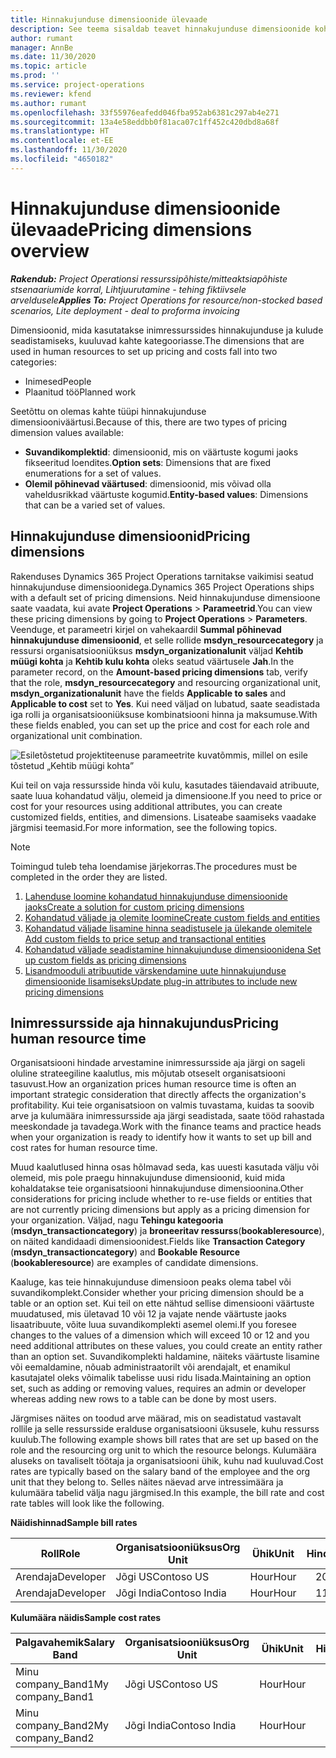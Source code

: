 ```yaml
---
title: Hinnakujunduse dimensioonide ülevaade
description: See teema sisaldab teavet hinnakujunduse dimensioonide kohta rakenduses Dynamics 365 Project Operations.
author: rumant
manager: AnnBe
ms.date: 11/30/2020
ms.topic: article
ms.prod: ''
ms.service: project-operations
ms.reviewer: kfend
ms.author: rumant
ms.openlocfilehash: 33f55976eafedd046fba952ab6381c297ab4e271
ms.sourcegitcommit: 13a4e58eddbb0f81aca07c1ff452c420dbd8a68f
ms.translationtype: HT
ms.contentlocale: et-EE
ms.lasthandoff: 11/30/2020
ms.locfileid: "4650182"
---
```

# <a name="pricing-dimensions-overview"></a><span data-ttu-id="a1528-103">Hinnakujunduse dimensioonide ülevaade</span><span class="sxs-lookup"><span data-stu-id="a1528-103">Pricing dimensions overview</span></span>

<span data-ttu-id="a1528-104">_**Rakendub:** Project Operationsi ressurssipõhiste/mitteaktsiapõhiste stsenaariumide korral,  Lihtjuurutamine - tehing fiktiivsele arveldusele_</span><span class="sxs-lookup"><span data-stu-id="a1528-104">_**Applies To:** Project Operations for resource/non-stocked based scenarios, Lite deployment - deal to proforma invoicing_</span></span>

<span data-ttu-id="a1528-105">Dimensioonid, mida kasutatakse inimressurssides hinnakujunduse ja kulude seadistamiseks, kuuluvad kahte kategooriasse.</span><span class="sxs-lookup"><span data-stu-id="a1528-105">The dimensions that are used in human resources to set up pricing and costs fall into two categories:</span></span>

- <span data-ttu-id="a1528-106">Inimesed</span><span class="sxs-lookup"><span data-stu-id="a1528-106">People</span></span>
- <span data-ttu-id="a1528-107">Plaanitud töö</span><span class="sxs-lookup"><span data-stu-id="a1528-107">Planned work</span></span>

<span data-ttu-id="a1528-108">Seetõttu on olemas kahte tüüpi hinnakujunduse dimensiooniväärtusi.</span><span class="sxs-lookup"><span data-stu-id="a1528-108">Because of this, there are two types of pricing dimension values available:</span></span>

- <span data-ttu-id="a1528-109">**Suvandikomplektid**: dimensioonid, mis on väärtuste kogumi jaoks fikseeritud loendites.</span><span class="sxs-lookup"><span data-stu-id="a1528-109">**Option sets**: Dimensions that are fixed enumerations for a set of values.</span></span>
- <span data-ttu-id="a1528-110">**Olemil põhinevad väärtused**: dimensioonid, mis võivad olla vaheldusrikkad väärtuste kogumid.</span><span class="sxs-lookup"><span data-stu-id="a1528-110">**Entity-based values**: Dimensions that can be a varied set of values.</span></span>

## <a name="pricing-dimensions"></a><span data-ttu-id="a1528-111">Hinnakujunduse dimensioonid</span><span class="sxs-lookup"><span data-stu-id="a1528-111">Pricing dimensions</span></span>

<span data-ttu-id="a1528-112">Rakenduses Dynamics 365 Project Operations tarnitakse vaikimisi seatud hinnakujunduse dimensioonidega.</span><span class="sxs-lookup"><span data-stu-id="a1528-112">Dynamics 365 Project Operations ships with a default set of pricing dimensions.</span></span> <span data-ttu-id="a1528-113">Neid hinnakujunduse dimensioone saate vaadata, kui avate **Project Operations** > **Parameetrid**.</span><span class="sxs-lookup"><span data-stu-id="a1528-113">You can view these pricing dimensions by going to **Project Operations** > **Parameters**.</span></span> <span data-ttu-id="a1528-114">Veenduge, et parameetri kirjel on vahekaardil **Summal põhinevad hinnakujunduse dimensioonid**, et selle rollide **msdyn_resourcecategory** ja ressursi organisatsiooniüksus **msdyn_organizationalunit** väljad **Kehtib müügi kohta** ja **Kehtib kulu kohta** oleks seatud väärtusele **Jah**.</span><span class="sxs-lookup"><span data-stu-id="a1528-114">In the parameter record, on the **Amount-based pricing dimensions** tab, verify that the role, **msdyn_resourcecategory** and resourcing organizational unit, **msdyn_organizationalunit** have the fields **Applicable to sales** and **Applicable to cost** set to **Yes**.</span></span> <span data-ttu-id="a1528-115">Kui need väljad on lubatud, saate seadistada iga rolli ja organisatsiooniüksuse kombinatsiooni hinna ja maksumuse.</span><span class="sxs-lookup"><span data-stu-id="a1528-115">With these fields enabled, you can set up the price and cost for each role and organizational unit combination.</span></span>

![Esiletõstetud projektiteenuse parameetrite kuvatõmmis, millel on esile tõstetud „Kehtib müügi kohta”](media/PS-OOB-parameters.png)

<span data-ttu-id="a1528-117">Kui teil on vaja ressursside hinda või kulu, kasutades täiendavaid atribuute, saate luua kohandatud välju, olemeid ja dimensioone.</span><span class="sxs-lookup"><span data-stu-id="a1528-117">If you need to price or cost for your resources using additional attributes, you can create customized fields, entities, and dimensions.</span></span> <span data-ttu-id="a1528-118">Lisateabe saamiseks vaadake järgmisi teemasid.</span><span class="sxs-lookup"><span data-stu-id="a1528-118">For more information, see the following topics.</span></span> 
  
  > [!NOTE]
  > <span data-ttu-id="a1528-119">Toimingud tuleb teha loendamise järjekorras.</span><span class="sxs-lookup"><span data-stu-id="a1528-119">The procedures must be completed in the order they are listed.</span></span>

1. [<span data-ttu-id="a1528-120">Lahenduse loomine kohandatud hinnakujunduse dimensioonide jaoks</span><span class="sxs-lookup"><span data-stu-id="a1528-120">Create a solution for custom pricing dimensions</span></span>](../sales/create-solution-custompd.md)
2. [<span data-ttu-id="a1528-121">Kohandatud väljade ja olemite loomine</span><span class="sxs-lookup"><span data-stu-id="a1528-121">Create custom fields and entities</span></span>](create-custom-fields-entities-pricing-dimensions.md)
3. [<span data-ttu-id="a1528-122">Kohandatud väljade lisamine hinna seadistusele ja ülekande olemitele </span><span class="sxs-lookup"><span data-stu-id="a1528-122">Add custom fields to price setup and transactional entities</span></span>](add-custom-fields-price-setup-transactional-entities.md)
4. [<span data-ttu-id="a1528-123">Kohandatud väljade seadistamine hinnakujunduse dimensioonidena </span><span class="sxs-lookup"><span data-stu-id="a1528-123">Set up custom fields as pricing dimensions</span></span>](set-up-custom-fields-pricing-dimensions.md)
5. [<span data-ttu-id="a1528-124">Lisandmooduli atribuutide värskendamine uute hinnakujunduse dimensioonide lisamiseks</span><span class="sxs-lookup"><span data-stu-id="a1528-124">Update plug-in attributes to include new pricing dimensions</span></span>](update-plugin-attributes-pd.md)


## <a name="pricing-human-resource-time"></a><span data-ttu-id="a1528-125">Inimressursside aja hinnakujundus</span><span class="sxs-lookup"><span data-stu-id="a1528-125">Pricing human resource time</span></span>
<span data-ttu-id="a1528-126">Organisatsiooni hindade arvestamine inimressursside aja järgi on sageli oluline strateegiline kaalutlus, mis mõjutab otseselt organisatsiooni tasuvust.</span><span class="sxs-lookup"><span data-stu-id="a1528-126">How an organization prices human resource time is often an important strategic consideration that directly affects the organization's profitability.</span></span> <span data-ttu-id="a1528-127">Kui teie organisatsioon on valmis tuvastama, kuidas ta soovib arve ja kulumäära inimressursside aja järgi seadistada, saate tööd rahastada meeskondade ja tavadega.</span><span class="sxs-lookup"><span data-stu-id="a1528-127">Work with the finance teams and practice heads when your organization is ready to identify how it wants to set up bill and cost rates for human resource time.</span></span>

<span data-ttu-id="a1528-128">Muud kaalutlused hinna osas hõlmavad seda, kas uuesti kasutada välju või olemeid, mis pole praegu hinnakujunduse dimensioonid, kuid mida kohaldatakse teie organisatsiooni hinnakujunduse dimensioonina.</span><span class="sxs-lookup"><span data-stu-id="a1528-128">Other considerations for pricing include whether to re-use fields or entities that are not currently pricing dimensions but apply as a pricing dimension for your organization.</span></span> <span data-ttu-id="a1528-129">Väljad, nagu **Tehingu kategooria** (**msdyn_transactioncategory**) ja **broneeritav ressurss**(**bookableresource**), on näited kandidaadi dimensioonidest.</span><span class="sxs-lookup"><span data-stu-id="a1528-129">Fields like **Transaction Category** (**msdyn_transactioncategory**) and **Bookable Resource** (**bookableresource**) are examples of candidate dimensions.</span></span> 

<span data-ttu-id="a1528-130">Kaaluge, kas teie hinnakujunduse dimensioon peaks olema tabel või suvandikomplekt.</span><span class="sxs-lookup"><span data-stu-id="a1528-130">Consider whether your pricing dimension should be a table or an option set.</span></span> <span data-ttu-id="a1528-131">Kui teil on ette nähtud sellise dimensiooni väärtuste muudatused, mis ületavad 10 või 12 ja vajate nende väärtuste jaoks lisaatribuute, võite luua suvandikomplekti asemel olemi.</span><span class="sxs-lookup"><span data-stu-id="a1528-131">If you foresee changes to the values of a dimension which will exceed 10 or 12 and you need additional attributes on these values, you could create an entity rather than an option set.</span></span> <span data-ttu-id="a1528-132">Suvandikomplekti haldamine, näiteks väärtuste lisamine või eemaldamine, nõuab administraatorilt või arendajalt, et enamikul kasutajatel oleks võimalik tabelisse uusi ridu lisada.</span><span class="sxs-lookup"><span data-stu-id="a1528-132">Maintaining an option set, such as adding or removing values, requires an admin or developer whereas adding new rows to a table can be done by most users.</span></span>

<span data-ttu-id="a1528-133">Järgmises näites on toodud arve määrad, mis on seadistatud vastavalt rollile ja selle ressursside eralduse organisatsiooni üksusele, kuhu ressurss kuulub.</span><span class="sxs-lookup"><span data-stu-id="a1528-133">The following example shows bill rates that are set up based on the role and the resourcing org unit to which the resource belongs.</span></span> <span data-ttu-id="a1528-134">Kulumäära aluseks on tavaliselt töötaja ja organisatsiooni ühik, kuhu nad kuuluvad.</span><span class="sxs-lookup"><span data-stu-id="a1528-134">Cost rates are typically based on the salary band of the employee and the org unit that they belong to.</span></span> <span data-ttu-id="a1528-135">Selles näites näevad arve intressimäära ja kulumäära tabelid välja nagu järgmised.</span><span class="sxs-lookup"><span data-stu-id="a1528-135">In this example, the bill rate and cost rate tables will look like the following.</span></span>

<span data-ttu-id="a1528-136">**Näidishinnad**</span><span class="sxs-lookup"><span data-stu-id="a1528-136">**Sample bill rates**</span></span>

| <span data-ttu-id="a1528-137">Roll</span><span class="sxs-lookup"><span data-stu-id="a1528-137">Role</span></span>        | <span data-ttu-id="a1528-138">Organisatsiooniüksus</span><span class="sxs-lookup"><span data-stu-id="a1528-138">Org Unit</span></span>    |<span data-ttu-id="a1528-139">Ühik</span><span class="sxs-lookup"><span data-stu-id="a1528-139">Unit</span></span>      |<span data-ttu-id="a1528-140">Hind</span><span class="sxs-lookup"><span data-stu-id="a1528-140">Price</span></span>      |<span data-ttu-id="a1528-141">Valuuta</span><span class="sxs-lookup"><span data-stu-id="a1528-141">Currency</span></span>  |
| ------------|-------------|----------|----------:|----------|
| <span data-ttu-id="a1528-142">Arendaja</span><span class="sxs-lookup"><span data-stu-id="a1528-142">Developer</span></span>   | <span data-ttu-id="a1528-143">Jõgi US</span><span class="sxs-lookup"><span data-stu-id="a1528-143">Contoso US</span></span>  |<span data-ttu-id="a1528-144">Hour</span><span class="sxs-lookup"><span data-stu-id="a1528-144">Hour</span></span> | <span data-ttu-id="a1528-145">200</span><span class="sxs-lookup"><span data-stu-id="a1528-145">200</span></span>|<span data-ttu-id="a1528-146">USD</span><span class="sxs-lookup"><span data-stu-id="a1528-146">USD</span></span>     |
| <span data-ttu-id="a1528-147">Arendaja</span><span class="sxs-lookup"><span data-stu-id="a1528-147">Developer</span></span>   | <span data-ttu-id="a1528-148">Jõgi India</span><span class="sxs-lookup"><span data-stu-id="a1528-148">Contoso India</span></span> |<span data-ttu-id="a1528-149">Hour</span><span class="sxs-lookup"><span data-stu-id="a1528-149">Hour</span></span>|   <span data-ttu-id="a1528-150">112</span><span class="sxs-lookup"><span data-stu-id="a1528-150">112</span></span>|<span data-ttu-id="a1528-151">USD</span><span class="sxs-lookup"><span data-stu-id="a1528-151">USD</span></span>     |


<span data-ttu-id="a1528-152">**Kulumäära näidis**</span><span class="sxs-lookup"><span data-stu-id="a1528-152">**Sample cost rates**</span></span>

| <span data-ttu-id="a1528-153">Palgavahemik</span><span class="sxs-lookup"><span data-stu-id="a1528-153">Salary Band</span></span>     | <span data-ttu-id="a1528-154">Organisatsiooniüksus</span><span class="sxs-lookup"><span data-stu-id="a1528-154">Org Unit</span></span>    |<span data-ttu-id="a1528-155">Ühik</span><span class="sxs-lookup"><span data-stu-id="a1528-155">Unit</span></span>      |<span data-ttu-id="a1528-156">Hind</span><span class="sxs-lookup"><span data-stu-id="a1528-156">Price</span></span>      |<span data-ttu-id="a1528-157">Valuuta</span><span class="sxs-lookup"><span data-stu-id="a1528-157">Currency</span></span>  |
| ----------------|-------------|----------|----------:|----------|
| <span data-ttu-id="a1528-158">Minu company_Band1</span><span class="sxs-lookup"><span data-stu-id="a1528-158">My company_Band1</span></span> | <span data-ttu-id="a1528-159">Jõgi US</span><span class="sxs-lookup"><span data-stu-id="a1528-159">Contoso US</span></span>  |<span data-ttu-id="a1528-160">Hour</span><span class="sxs-lookup"><span data-stu-id="a1528-160">Hour</span></span> | <span data-ttu-id="a1528-161">145</span><span class="sxs-lookup"><span data-stu-id="a1528-161">145</span></span>|<span data-ttu-id="a1528-162">USD</span><span class="sxs-lookup"><span data-stu-id="a1528-162">USD</span></span>     |
| <span data-ttu-id="a1528-163">Minu company_Band2</span><span class="sxs-lookup"><span data-stu-id="a1528-163">My company_Band2</span></span> | <span data-ttu-id="a1528-164">Jõgi India</span><span class="sxs-lookup"><span data-stu-id="a1528-164">Contoso India</span></span> |<span data-ttu-id="a1528-165">Hour</span><span class="sxs-lookup"><span data-stu-id="a1528-165">Hour</span></span>|   <span data-ttu-id="a1528-166">67</span><span class="sxs-lookup"><span data-stu-id="a1528-166">67</span></span>|<span data-ttu-id="a1528-167">USD</span><span class="sxs-lookup"><span data-stu-id="a1528-167">USD</span></span>     |
